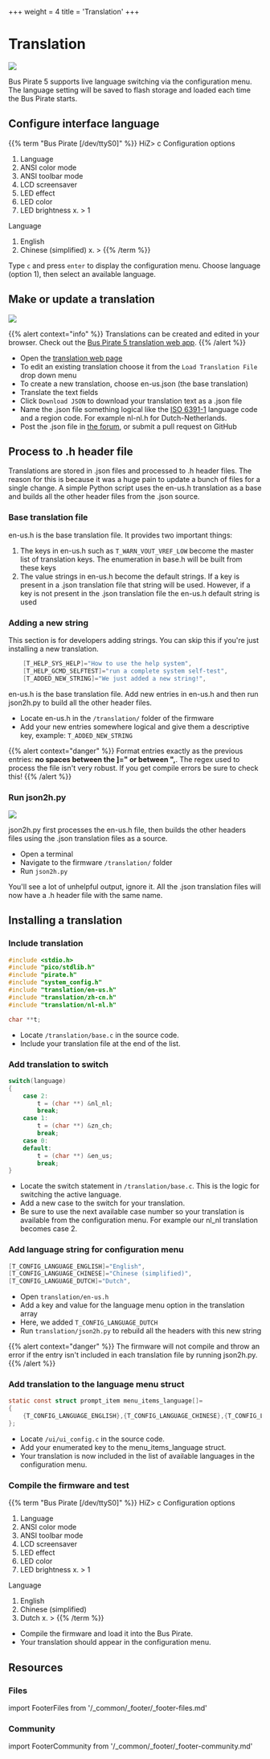 +++
weight = 4
title = 'Translation'
+++


# Translation

![](./img/translate.png)

Bus Pirate 5 supports live language switching via the configuration menu. The language setting will be saved to flash storage and loaded each time the Bus Pirate starts.


## Configure interface language

{{% term "Bus Pirate [/dev/ttyS0]" %}}
<span className="bp-prompt">HiZ></span> c
<span className="bp-info"></span>
<span className="bp-info">Configuration options</span>
 1. <span className="bp-info">Language</span>
 2. <span className="bp-info">ANSI color mode</span>
 3. <span className="bp-info">ANSI toolbar mode</span>
 4. <span className="bp-info">LCD screensaver</span>
 5. <span className="bp-info">LED effect</span>
 6. <span className="bp-info">LED color</span>
 7. <span className="bp-info">LED brightness</span>
 x. <span className="bp-info"></span>
<span className="bp-prompt"> ></span> 1

<span className="bp-info">Language</span>
 1. <span className="bp-info">English</span>
 2. <span className="bp-info">Chinese (simplified)</span>
 x. <span className="bp-info"></span>
<span className="bp-prompt"> ></span> 
{{% /term %}}

Type ```c``` and press ```enter``` to display the configuration menu. Choose language (option 1), then select an available language.


## Make or update a translation

![](./img/webtranslate.png)


{{% alert context="info" %}}
Translations can be created and edited in your browser. Check out the [Bus Pirate 5 translation web app](pathname:///translate.html).
{{% /alert %}}

- Open the [translation web page](pathname:///translate.html)
- To edit an existing translation choose it from the ```Load Translation File``` drop down menu
- To create a new translation, choose en-us.json (the base translation)
- Translate the text fields
- Click ```Download JSON``` to download your translation text as a .json file
- Name the .json file something logical like the [ISO 6391-1](https://en.wikipedia.org/wiki/List_of_ISO_639-1_codes) language code and a region code. For example nl-nl.h for Dutch-Netherlands.
- Post the .json file in [the forum](https://forum.buspirate.com), or submit a pull request on GitHub

## Process to .h header file

Translations are stored in .json files and processed to .h header files. The reason for this is because it was a huge pain to update a bunch of files for a single change. A simple Python script uses the en-us.h translation as a base and builds all the other header files from the .json source.

### Base translation file
en-us.h is the base translation file. It provides two important things:
1. The keys in en-us.h such as ```T_WARN_VOUT_VREF_LOW``` become the master list of translation keys. The enumeration in base.h will be built from these keys
2. The value strings in en-us.h become the default strings. If a key is present in a .json translation file that string will be used. However, if a key is not present in the .json translation file the en-us.h default string is used

### Adding a new string 
This section is for developers adding strings. You can skip this if you're just installing a new translation. 

```c {3}
	[T_HELP_SYS_HELP]="How to use the help system",
	[T_HELP_GCMD_SELFTEST]="run a complete system self-test",
    [T_ADDED_NEW_STRING]="We just added a new string!",
```
en-us.h is the base translation file. Add new entries in en-us.h and then run json2h.py to build all the other header files.
- Locate en-us.h in the ```/translation/``` folder of the firmware
- Add your new entries somewhere logical and give them a descriptive key, example: ```T_ADDED_NEW_STRING```

{{% alert context="danger" %}}
Format entries exactly as the previous entries: **no spaces between the ]=" or between ",**. The regex used to process the file isn't very robust. If you get compile errors be sure to check this!
{{% /alert %}}

### Run json2h.py
![](./img/json2h.png)

json2h.py first processes the en-us.h file, then builds the other headers files using the .json translation files as a source.
- Open a terminal
- Navigate to the firmware ```/translation/``` folder
- Run ```json2h.py```

You'll see a lot of unhelpful output, ignore it. All the .json translation files will now have a .h header file with the same name. 

## Installing a translation

### Include translation
```c {7}
#include <stdio.h>
#include "pico/stdlib.h"
#include "pirate.h"
#include "system_config.h"
#include "translation/en-us.h"
#include "translation/zh-cn.h"
#include "translation/nl-nl.h"

char **t;
```
- Locate ```/translation/base.c``` in the source code.
- Include your translation file at the end of the list.

### Add translation to switch
```c {3-5}
switch(language)
{
    case 2:
        t = (char **) &nl_nl;
        break;       
    case 1:
        t = (char **) &zn_ch;
        break;
    case 0:
    default:
        t = (char **) &en_us;
        break;
}
```
- Locate the switch statement in ```/translation/base.c```. This is the logic for switching the active language.
- Add a new case to the switch for your translation.  
- Be sure to use the next available case number so your translation is available from the configuration menu. For example our nl_nl translation becomes case 2.

### Add language string for configuration menu
```c {3}
[T_CONFIG_LANGUAGE_ENGLISH]="English",
[T_CONFIG_LANGUAGE_CHINESE]="Chinese (simplified)",
[T_CONFIG_LANGUAGE_DUTCH]="Dutch",
```
- Open ```translation/en-us.h```
- Add a key and value for the language menu option in the translation array
- Here, we added ```T_CONFIG_LANGUAGE_DUTCH```
- Run ```translation/json2h.py``` to rebuild all the headers with this new string 

{{% alert context="danger" %}}
The firmware will not compile and throw an error if the entry isn't included in each translation file by running json2h.py.
{{% /alert %}}

### Add translation to the language menu struct

```c {3}
static const struct prompt_item menu_items_language[]=
{
    {T_CONFIG_LANGUAGE_ENGLISH},{T_CONFIG_LANGUAGE_CHINESE},{T_CONFIG_LANGUAGE_DUTCH}
};
```
- Locate ```/ui/ui_config.c``` in the source code.
- Add your enumerated key to the menu_items_language struct. 
- Your translation is now included in the list of available languages in the configuration menu.

### Compile the firmware and test

{{% term "Bus Pirate [/dev/ttyS0]" %}}
<span className="bp-prompt">HiZ></span> c
<span className="bp-info">
<span className="bp-info">Configuration options</span></span>
 1. <span className="bp-info">Language</span>
 2. <span className="bp-info">ANSI color mode</span>
 3. <span className="bp-info">ANSI toolbar mode</span>
 4. <span className="bp-info">LCD screensaver</span>
 5. <span className="bp-info">LED effect</span>
 6. <span className="bp-info">LED color</span>
 7. <span className="bp-info">LED brightness</span>
 x. <span className="bp-info"></span>
<span className="bp-prompt"> ></span> 1

<span className="bp-info">Language</span>
 1. <span className="bp-info">English</span>
 2. <span className="bp-info">Chinese (simplified)</span>
 3. <span className="bp-info">Dutch</span>
 x. <span className="bp-info"></span>
<span className="bp-prompt"> ></span> 
{{% /term %}}

- Compile the firmware and load it into the Bus Pirate.
- Your translation should appear in the configuration menu.

## Resources

### Files
import FooterFiles from '/_common/_footer/_footer-files.md'

<FooterFiles/>

### Community
import FooterCommunity from '/_common/_footer/_footer-community.md'

<FooterCommunity/>
